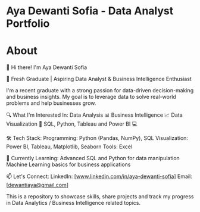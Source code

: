 # Aya Dewanti Sofia - Data Analyst Portfolio
# About
👋 Hi there! I'm Aya Dewanti Sofia

🚀 Fresh Graduate | Aspiring Data Analyst & Business Intelligence Enthusiast

I'm a recent graduate with a strong passion for data-driven decision-making and business insights. My goal is to leverage data to solve real-world problems and help businesses grow.

🔍 What I'm Interested In:
Data Analysis 📊
Business Intelligence 📈
Data Visualization 🎨
SQL, Python, Tableau and Power BI 💻

🛠 Tech Stack:
Programming: Python (Pandas, NumPy), SQL
Visualization: Power BI, Tableau, Matplotlib, Seaborn
Tools: Excel

🌱 Currently Learning:
Advanced SQL and Python for data manipulation
Machine Learning basics for business applications

📫 Let's Connect:
LinkedIn: [www.linkedin.com/in/aya-dewanti-sofia]
Email: [dewantiaya@gmail.com]

This is a repository to showcase skills, share projects and track my progress in Data Analytics / Business Intelligence related topics.
